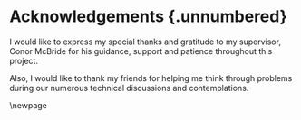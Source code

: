 # Acknowledgements {.unnumbered}

<!-- This is for acknowledging all of the people who helped out -->

I would like to express my special thanks and gratitude to my supervisor, Conor McBride for his guidance, 
support and patience throughout this project.

Also, I would like to thank my friends for helping me think through problems during our numerous technical
discussions and contemplations. 

<!-- Use the \newpage command to force a new page -->

\newpage



